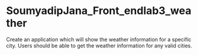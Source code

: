 # SoumyadipJana_Front_endlab3_weather
Create an application which will show the weather information for a specific city.
Users should be able to get the weather information for any valid cities.
